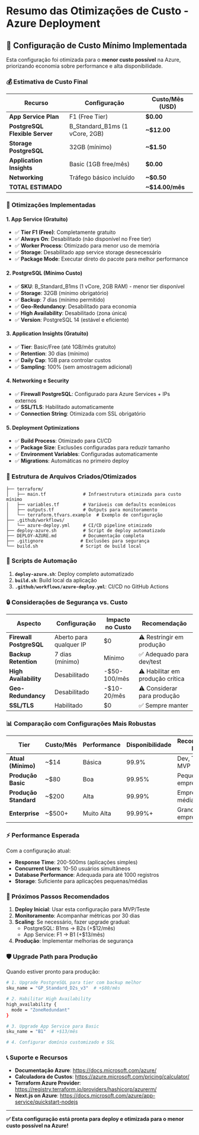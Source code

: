 # Resumo das Otimizações de Custo - Azure Deployment

## 🎯 Configuração de Custo Mínimo Implementada

Esta configuração foi otimizada para o **menor custo possível** na Azure, priorizando economia sobre performance e alta disponibilidade.

### 💰 Estimativa de Custo Final

| Recurso | Configuração | Custo/Mês (USD) |
|---------|-------------|-----------------|
| **App Service Plan** | F1 (Free Tier) | **$0.00** |
| **PostgreSQL Flexible Server** | B_Standard_B1ms (1 vCore, 2GB) | **~$12.00** |
| **Storage PostgreSQL** | 32GB (mínimo) | **~$1.50** |
| **Application Insights** | Basic (1GB free/mês) | **$0.00** |
| **Networking** | Tráfego básico incluído | **~$0.50** |
| **TOTAL ESTIMADO** | | **~$14.00/mês** |

### 🔧 Otimizações Implementadas

#### 1. **App Service (Gratuito)**
- ✅ **Tier F1 (Free)**: Completamente gratuito
- ✅ **Always On**: Desabilitado (não disponível no Free tier)
- ✅ **Worker Process**: Otimizado para menor uso de memória
- ✅ **Storage**: Desabilitado app service storage desnecessário
- ✅ **Package Mode**: Executar direto do pacote para melhor performance

#### 2. **PostgreSQL (Mínimo Custo)**
- ✅ **SKU**: B_Standard_B1ms (1 vCore, 2GB RAM) - menor tier disponível
- ✅ **Storage**: 32GB (mínimo obrigatório)
- ✅ **Backup**: 7 dias (mínimo permitido)
- ✅ **Geo-Redundancy**: Desabilitado para economia
- ✅ **High Availability**: Desabilitado (zona única)
- ✅ **Version**: PostgreSQL 14 (estável e eficiente)

#### 3. **Application Insights (Gratuito)**
- ✅ **Tier**: Basic/Free (até 1GB/mês gratuito)
- ✅ **Retention**: 30 dias (mínimo)
- ✅ **Daily Cap**: 1GB para controlar custos
- ✅ **Sampling**: 100% (sem amostragem adicional)

#### 4. **Networking e Security**
- ✅ **Firewall PostgreSQL**: Configurado para Azure Services + IPs externos
- ✅ **SSL/TLS**: Habilitado automaticamente
- ✅ **Connection String**: Otimizada com SSL obrigatório

#### 5. **Deployment Optimizations**
- ✅ **Build Process**: Otimizado para CI/CD
- ✅ **Package Size**: Exclusões configuradas para reduzir tamanho
- ✅ **Environment Variables**: Configuradas automaticamente
- ✅ **Migrations**: Automáticas no primeiro deploy

### 📁 Estrutura de Arquivos Criados/Otimizados

```
├── terraform/
│   ├── main.tf              # Infraestrutura otimizada para custo mínimo
│   ├── variables.tf         # Variáveis com defaults econômicos
│   ├── outputs.tf           # Outputs para monitoramento
│   └── terraform.tfvars.example  # Exemplo de configuração
├── .github/workflows/
│   └── azure-deploy.yml     # CI/CD pipeline otimizado
├── deploy-azure.sh          # Script de deploy automatizado
├── DEPLOY-AZURE.md          # Documentação completa
├── .gitignore              # Exclusões para segurança
└── build.sh                # Script de build local
```

### 🚀 Scripts de Automação

1. **`deploy-azure.sh`**: Deploy completo automatizado
2. **`build.sh`**: Build local da aplicação
3. **`.github/workflows/azure-deploy.yml`**: CI/CD no GitHub Actions

### 🔒 Considerações de Segurança vs. Custo

| Aspecto | Configuração | Impacto no Custo | Recomendação |
|---------|-------------|------------------|--------------|
| **Firewall PostgreSQL** | Aberto para qualquer IP | $0 | ⚠️ Restringir em produção |
| **Backup Retention** | 7 dias (mínimo) | Mínimo | ✅ Adequado para dev/test |
| **High Availability** | Desabilitado | -$50-100/mês | ⚠️ Habilitar em produção crítica |
| **Geo-Redundancy** | Desabilitado | -$10-20/mês | ⚠️ Considerar para produção |
| **SSL/TLS** | Habilitado | $0 | ✅ Sempre manter |

### 📊 Comparação com Configurações Mais Robustas

| Tier | Custo/Mês | Performance | Disponibilidade | Recomendado Para |
|------|----------|-------------|-----------------|------------------|
| **Atual (Mínimo)** | ~$14 | Básica | 99.9% | Dev, Teste, MVP |
| **Produção Basic** | ~$80 | Boa | 99.95% | Pequenas empresas |
| **Produção Standard** | ~$200 | Alta | 99.99% | Empresas médias |
| **Enterprise** | ~$500+ | Muito Alta | 99.99%+ | Grandes empresas |

### ⚡ Performance Esperada

Com a configuração atual:
- **Response Time**: 200-500ms (aplicações simples)
- **Concurrent Users**: 10-50 usuários simultâneos
- **Database Performance**: Adequada para até 1000 registros
- **Storage**: Suficiente para aplicações pequenas/médias

### 🎯 Próximos Passos Recomendados

1. **Deploy Inicial**: Usar esta configuração para MVP/Teste
2. **Monitoramento**: Acompanhar métricas por 30 dias
3. **Scaling**: Se necessário, fazer upgrade gradual:
   - PostgreSQL: B1ms → B2s (+$12/mês)
   - App Service: F1 → B1 (+$13/mês)
4. **Produção**: Implementar melhorias de segurança

### 🛡️ Upgrade Path para Produção

Quando estiver pronto para produção:

```bash
# 1. Upgrade PostgreSQL para tier com backup melhor
sku_name = "GP_Standard_D2s_v3"  # +$80/mês

# 2. Habilitar High Availability
high_availability {
  mode = "ZoneRedundant"
}

# 3. Upgrade App Service para Basic
sku_name = "B1"  # +$13/mês

# 4. Configurar domínio customizado e SSL
```

### 📞 Suporte e Recursos

- **Documentação Azure**: https://docs.microsoft.com/azure/
- **Calculadora de Custos**: https://azure.microsoft.com/pricing/calculator/
- **Terraform Azure Provider**: https://registry.terraform.io/providers/hashicorp/azurerm/
- **Next.js on Azure**: https://docs.microsoft.com/azure/app-service/quickstart-nodejs

---

**✅ Esta configuração está pronta para deploy e otimizada para o menor custo possível na Azure!**
